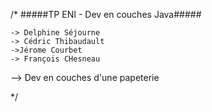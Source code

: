 /*
#####TP ENI - Dev en couches Java#####

	-> Delphine Séjourne
	-> Cédric Thibaudault
	->Jérome Courbet
	-> François CHesneau

--> Dev en couches d'une papeterie

*/
